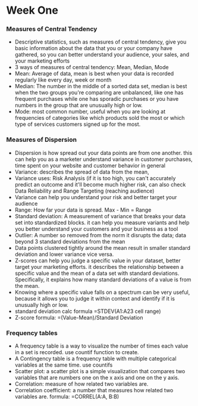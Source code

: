 # Week One
### Measures of Central Tendency
- Descriptive statistics, such as measures of central tendency, give you basic information about the data that you or your company have gathered, so you can better understand your audience, your sales, and your marketing efforts
- 3 ways of measures of central tendency: Mean, Median, Mode
- Mean: Average of data, mean is best when your data is recorded regularly like every day, week or month
- Median: The number in the middle of a sorted data set, median is best when the two groups you're comparing are unbalanced, like one has frequent purchases while one has sporadic purchases or you have numbers in the group that are unusually high or low. 
- Mode: most common number, useful when you are looking at frequencies of categories like which products sold the most or which type of services customers signed up for the most.

### Measures of Dispersion
- Dispersion is how spread out your data points are from one another. this can help you as a marketer understand variance in customer purchases, time spent on your website and customer behavior in general
- Variance: describes the spread of data from the mean,  
- Variance uses: Risk Analysis (if it is too high, you can't accurately predict an outcome and it'll become much higher risk, can also check Data Reliability and Range Targeting (reaching audience)
- Variance can help you understand your risk and better target your audience
- Range: How far your data is spread. Max - Min = Range
- Standard deviation: A measurement of variance that breaks your data set into standardized blocks. it can help you measure variants and help you better understand your customers and your business as a tool
- Outlier: A number so removed from the norm it disrupts the data; data beyond 3 standard deviations from the mean
- Data points clustered tightly around the mean result in smaller standard deviation and lower variance vice versa.
-  Z-scores can help you judge a specific value in your dataset, better target your marketing efforts. it describes the relationship between a specific value and the mean of a data set with standard deviations. Specifically, it explains how many standard deviations of a value is from the mean.
-  Knowing where a specific value falls on a spectrum can be very useful, because it allows you to judge it within context and identify if it is unusually high or low.
-  standard deviation calc formula =STDEV(A1:A23 cell range)
-  Z-score formula: =(Value-Mean)/Standard Deviation

### Frequency tables
- A frequency table is a way to visualize the number of times each value in a set is recorded. use countif function to create.
- A Contingency table is a frequency table with multiple categorical variables at the same time. use countifs 
- Scatter plot: a scatter plot is a simple visualization that compares two variables that are numbers one on the x axis and one on the y axis. 
- Correlation: measure of how related two variables are.
- Correlation coefficient: a number that measures how related two variables are. formula: =CORREL(A:A, B:B)

